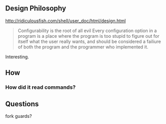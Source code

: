 ## Design Philosophy
http://ridiculousfish.com/shell/user_doc/html/design.html

> Configurability is the root of all evil
> Every configuration option in a program is a place where the program is too stupid to figure out for itself what the user really wants, and should be considered a failiure of both the program and the programmer who implemented it.

Interesting.

## How
### How did it read commands?



## Questions

fork guards?


